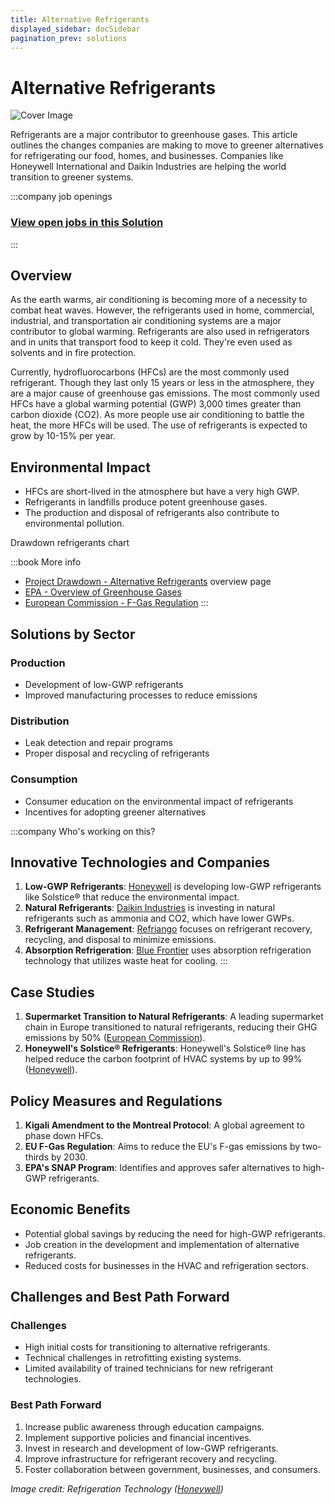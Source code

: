 ```yaml
---
title: Alternative Refrigerants
displayed_sidebar: docSidebar
pagination_prev: solutions
---
```


# Alternative Refrigerants

![Cover Image](../static/img/co2-refrigeration.jpg)

Refrigerants are a major contributor to greenhouse gases. This article outlines the changes companies are making to move to greener alternatives for refrigerating our food, homes, and businesses. Companies like Honeywell International and Daikin Industries are helping the world transition to greener systems.

:::company job openings
### [View open jobs in this Solution](https://climatebase.org/jobs?l=&q=&drawdown_solutions=Alternative+Refrigerants)
:::

## Overview

As the earth warms, air conditioning is becoming more of a necessity to combat heat waves. However, the refrigerants used in home, commercial, industrial, and transportation air conditioning systems are a major contributor to global warming. Refrigerants are also used in refrigerators and in units that transport food to keep it cold. They're even used as solvents and in fire protection.

Currently, hydrofluorocarbons (HFCs) are the most commonly used refrigerant. Though they last only 15 years or less in the atmosphere, they are a major cause of greenhouse gas emissions. The most commonly used HFCs have a global warming potential (GWP) 3,000 times greater than carbon dioxide (CO2). As more people use air conditioning to battle the heat, the more HFCs will be used. The use of refrigerants is expected to grow by 10-15% per year.

## Environmental Impact

- HFCs are short-lived in the atmosphere but have a very high GWP.
- Refrigerants in landfills produce potent greenhouse gases.
- The production and disposal of refrigerants also contribute to environmental pollution.

Drawdown refrigerants chart

:::book More info
- [Project Drawdown - Alternative Refrigerants](https://drawdown.org/solutions/alternative-refrigerants) overview page
- [EPA - Overview of Greenhouse Gases](https://www.epa.gov/ghgemissions/overview-greenhouse-gases)
- [European Commission - F-Gas Regulation](https://ec.europa.eu/clima/policies/f-gas_en)
:::

## Solutions by Sector

### Production
- Development of low-GWP refrigerants
- Improved manufacturing processes to reduce emissions

### Distribution
- Leak detection and repair programs
- Proper disposal and recycling of refrigerants

### Consumption
- Consumer education on the environmental impact of refrigerants
- Incentives for adopting greener alternatives


:::company Who's working on this?
## Innovative Technologies and Companies

1. **Low-GWP Refrigerants**: [Honeywell](https://www.honeywell.com) is developing low-GWP refrigerants like Solstice® that reduce the environmental impact.
2. **Natural Refrigerants**: [Daikin Industries](https://www.daikin.com) is investing in natural refrigerants such as ammonia and CO2, which have lower GWPs.
3. **Refrigerant Management**: [Refriango](https://www.refriango.com) focuses on refrigerant recovery, recycling, and disposal to minimize emissions.
4. **Absorption Refrigeration**: [Blue Frontier](https://www.bluefrontier.com) uses absorption refrigeration technology that utilizes waste heat for cooling.
:::

## Case Studies

1. **Supermarket Transition to Natural Refrigerants**: A leading supermarket chain in Europe transitioned to natural refrigerants, reducing their GHG emissions by 50% ([European Commission](https://ec.europa.eu/clima/policies/f-gas_en)).
2. **Honeywell's Solstice® Refrigerants**: Honeywell's Solstice® line has helped reduce the carbon footprint of HVAC systems by up to 99% ([Honeywell](https://www.honeywell.com)).

## Policy Measures and Regulations

1. **Kigali Amendment to the Montreal Protocol**: A global agreement to phase down HFCs.
2. **EU F-Gas Regulation**: Aims to reduce the EU's F-gas emissions by two-thirds by 2030.
3. **EPA's SNAP Program**: Identifies and approves safer alternatives to high-GWP refrigerants.

## Economic Benefits

- Potential global savings by reducing the need for high-GWP refrigerants.
- Job creation in the development and implementation of alternative refrigerants.
- Reduced costs for businesses in the HVAC and refrigeration sectors.

## Challenges and Best Path Forward

### Challenges
- High initial costs for transitioning to alternative refrigerants.
- Technical challenges in retrofitting existing systems.
- Limited availability of trained technicians for new refrigerant technologies.

### Best Path Forward
1. Increase public awareness through education campaigns.
2. Implement supportive policies and financial incentives.
3. Invest in research and development of low-GWP refrigerants.
4. Improve infrastructure for refrigerant recovery and recycling.
5. Foster collaboration between government, businesses, and consumers.

*Image credit: Refrigeration Technology ([Honeywell](https://www.honeywell.com))*